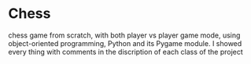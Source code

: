 # Chess
chess game from scratch, with both player vs player game mode, using object-oriented programming,  Python and its Pygame module. 
I showed every thing with comments in the discription of each class of the project
